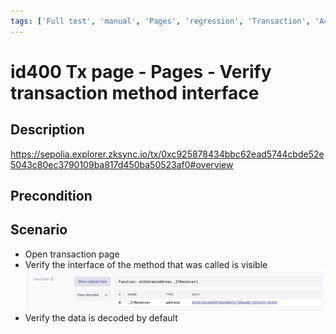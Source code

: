 ```yaml
---
tags: ['Full test', 'manual', 'Pages', 'regression', 'Transaction', 'Active']
---
```


# id400 Tx page - Pages - Verify transaction method interface

## Description
https://sepolia.explorer.zksync.io/tx/0xc925878434bbc62ead5744cbde52e5043c80ec3790109ba817d450ba50523af0#overview

## Precondition


## Scenario
- Open transaction page
- Verify the interface of the method that was called is visible
![Screenshot](../../../../static/img/Pages/Transaction%20page/id400.png)
- Verify the data is decoded by default
